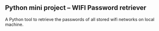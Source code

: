 ## Python mini project – WIFI Password retriever 
A Python tool to retrieve the passwords of all stored wifi networks on local machine.
 